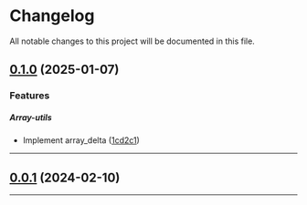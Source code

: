 <!--- BEGIN HEADER -->
# Changelog

All notable changes to this project will be documented in this file.
<!--- END HEADER -->

## [0.1.0](https://github.com/Parables/php-utils/compare/v0.0.1...v0.1.0) (2025-01-07)

### Features


##### Array-utils

* Implement array_delta ([1cd2c1](https://github.com/Parables/php-utils/commit/1cd2c133e8cb13150b6909118c50ae433f2ef05b))


---

## [0.0.1](https://github.com/Parables/php-utils/compare/7f1b72c26f0fccb28de4e2cdb781a5cc4f3c2057...v0.0.1) (2024-02-10)


---

